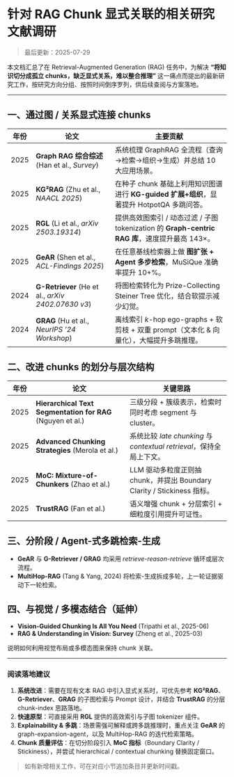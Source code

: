 # 针对 RAG Chunk 显式关联的相关研究文献调研

> 最后更新：2025-07-29

本文档汇总了在 Retrieval-Augmented Generation (RAG) 任务中，为解决 **“将知识切分成孤立 chunks，缺乏显式关系，难以整合推理”** 这一痛点而提出的最新研究工作，按研究方向分组、按照时间倒序罗列，供后续查阅与方案落地。

---

## 一、通过图 / 关系显式连接 chunks

| 年份 | 论文 | 主要贡献 |
| ---- | ---- | -------- |
| 2025 | **Graph RAG 综合综述** (Han et al., *Survey*) | 系统梳理 GraphRAG 全流程（查询→检索→组织→生成）并总结 10 大应用场景。 |
| 2025 | **KG²RAG** (Zhu et al., *NAACL 2025*) | 在种子 chunk 基础上利用知识图谱进行 **KG-guided 扩展+组织**，显著提升 HotpotQA 多跳问答。 |
| 2025 | **RGL** (Li et al., *arXiv 2503.19314*) | 提供高效图索引 / 动态过滤 / 子图 tokenization 的 **Graph-centric RAG 库**，速度提升最高 143×。 |
| 2025 | **GeAR** (Shen et al., *ACL-Findings 2025*) | 在任意基线检索器上做 **图扩张 + Agent 多步检索**，MuSiQue 准确率提升 10+%。 |
| 2024 | **G-Retriever** (He et al., *arXiv 2402.07630 v3*) | 将图检索转化为 Prize-Collecting Steiner Tree 优化，结合软提示减少幻觉。 |
| 2024 | **GRAG** (Hu et al., *NeurIPS ’24 Workshop*) | 离线索引 *k*-hop ego-graphs + 软剪枝 + 双重 prompt（文本化 & 向量化），大幅提升多跳推理。 |

## 二、改进 chunks 的划分与层次结构

| 年份 | 论文 | 关键思路 |
| ---- | ---- | -------- |
| 2025 | **Hierarchical Text Segmentation for RAG** (Nguyen et al.) | 三级分段 + 簇级表示，检索时同时考虑 segment 与 cluster。 |
| 2025 | **Advanced Chunking Strategies** (Merola et al.) | 系统比较 *late chunking* 与 *contextual retrieval*，保持全局上下文。 |
| 2025 | **MoC: Mixture-of-Chunkers** (Zhao et al.) | LLM 驱动多粒度正则抽 chunk，并提出 Boundary Clarity / Stickiness 指标。 |
| 2025 | **TrustRAG** (Fan et al.) | 语义增强 chunk + 分层索引 + 细粒度引用提升可证性。 |

## 三、分阶段 / Agent-式多跳检索-生成

* **GeAR** 与 **G-Retriever / GRAG** 均采用 *retrieve-reason-retrieve* 循环或层次流程。
* **MultiHop-RAG** (Tang & Yang, 2024) 将检索-生成拆成多轮，上一轮证据驱动下一轮检索。

## 四、与视觉 / 多模态结合（延伸）

* **Vision-Guided Chunking Is All You Need** (Tripathi et al., 2025-06)
* **RAG & Understanding in Vision: Survey** (Zheng et al., 2025-03)
  
说明如何利用视觉布局或多模态图来保持 chunk 关联。

---

### 阅读落地建议

1. **系统改进**：需要在现有文本 RAG 中引入显式关系时，可优先参考 **KG²RAG**、**G-Retriever**、**GRAG** 的子图检索与 Prompt 设计，并结合 **TrustRAG** 的分层 chunk-index 思路落地。
2. **快速原型**：可直接采用 **RGL** 提供的高效索引与子图 tokenizer 组件。
3. **Explainability & 多跳**：场景需强可解释或跨多跳推理时，重点关注 **GeAR** 的 graph-expansion-agent，以及 MultiHop-RAG 的迭代检索策略。
4. **Chunk 质量评估**：在切分阶段引入 **MoC 指标**（Boundary Clarity / Stickiness），并尝试 hierarchical / contextual chunking 替换固定窗口。

> 如有新增相关工作，可在对应小节追加条目并更新时间戳。